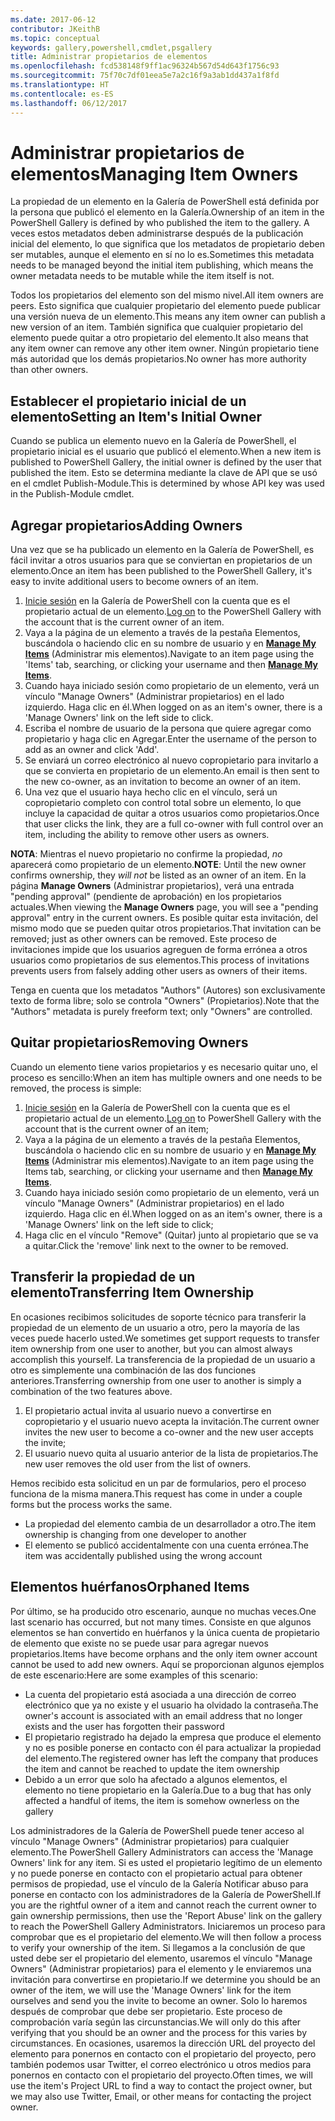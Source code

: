 ```yaml
---
ms.date: 2017-06-12
contributor: JKeithB
ms.topic: conceptual
keywords: gallery,powershell,cmdlet,psgallery
title: Administrar propietarios de elementos
ms.openlocfilehash: fcd538148f9ff1ac96324b567d54d643f1756c93
ms.sourcegitcommit: 75f70c7df01eea5e7a2c16f9a3ab1dd437a1f8fd
ms.translationtype: HT
ms.contentlocale: es-ES
ms.lasthandoff: 06/12/2017
---
```

# <a name="managing-item-owners"></a><span data-ttu-id="11831-103">Administrar propietarios de elementos</span><span class="sxs-lookup"><span data-stu-id="11831-103">Managing Item Owners</span></span>

<span data-ttu-id="11831-104">La propiedad de un elemento en la Galería de PowerShell está definida por la persona que publicó el elemento en la Galería.</span><span class="sxs-lookup"><span data-stu-id="11831-104">Ownership of an item in the PowerShell Gallery is defined by who published the item to the gallery.</span></span>
<span data-ttu-id="11831-105">A veces estos metadatos deben administrarse después de la publicación inicial del elemento, lo que significa que los metadatos de propietario deben ser mutables, aunque el elemento en sí no lo es.</span><span class="sxs-lookup"><span data-stu-id="11831-105">Sometimes this metadata needs to be managed beyond the initial item publishing, which means the owner metadata needs to be mutable while the item itself is not.</span></span>

<span data-ttu-id="11831-106">Todos los propietarios del elemento son del mismo nivel.</span><span class="sxs-lookup"><span data-stu-id="11831-106">All item owners are peers.</span></span> <span data-ttu-id="11831-107">Esto significa que cualquier propietario del elemento puede publicar una versión nueva de un elemento.</span><span class="sxs-lookup"><span data-stu-id="11831-107">This means any item owner can publish a new version of an item.</span></span> <span data-ttu-id="11831-108">También significa que cualquier propietario del elemento puede quitar a otro propietario del elemento.</span><span class="sxs-lookup"><span data-stu-id="11831-108">It also means that any item owner can remove any other item owner.</span></span> <span data-ttu-id="11831-109">Ningún propietario tiene más autoridad que los demás propietarios.</span><span class="sxs-lookup"><span data-stu-id="11831-109">No owner has more authority than other owners.</span></span>  

## <a name="setting-an-items-initial-owner"></a><span data-ttu-id="11831-110">Establecer el propietario inicial de un elemento</span><span class="sxs-lookup"><span data-stu-id="11831-110">Setting an Item's Initial Owner</span></span> 

<span data-ttu-id="11831-111">Cuando se publica un elemento nuevo en la Galería de PowerShell, el propietario inicial es el usuario que publicó el elemento.</span><span class="sxs-lookup"><span data-stu-id="11831-111">When a new item is published to PowerShell Gallery, the initial owner is defined by the user that published the item.</span></span> <span data-ttu-id="11831-112">Esto se determina mediante la clave de API que se usó en el cmdlet Publish-Module.</span><span class="sxs-lookup"><span data-stu-id="11831-112">This is determined by whose API key was used in the Publish-Module cmdlet.</span></span>

## <a name="adding-owners"></a><span data-ttu-id="11831-113">Agregar propietarios</span><span class="sxs-lookup"><span data-stu-id="11831-113">Adding Owners</span></span>

<span data-ttu-id="11831-114">Una vez que se ha publicado un elemento en la Galería de PowerShell, es fácil invitar a otros usuarios para que se conviertan en propietarios de un elemento.</span><span class="sxs-lookup"><span data-stu-id="11831-114">Once an item has been published to the PowerShell Gallery, it's easy to invite additional users to become owners of an item.</span></span>

1. <span data-ttu-id="11831-115">[Inicie sesión](https://powershellgallery.com/users/account/LogOn) en la Galería de PowerShell con la cuenta que es el propietario actual de un elemento.</span><span class="sxs-lookup"><span data-stu-id="11831-115">[Log on](https://powershellgallery.com/users/account/LogOn) to the PowerShell Gallery with the account that is the current owner of an item.</span></span>
2. <span data-ttu-id="11831-116">Vaya a la página de un elemento a través de la pestaña Elementos, buscándola o haciendo clic en su nombre de usuario y en [**Manage My Items**](https://www.powershellgallery.com/account/Packages) (Administrar mis elementos).</span><span class="sxs-lookup"><span data-stu-id="11831-116">Navigate to an item page using the 'Items' tab, searching, or clicking your username and then [**Manage My Items**](https://www.powershellgallery.com/account/Packages).</span></span>
3. <span data-ttu-id="11831-117">Cuando haya iniciado sesión como propietario de un elemento, verá un vínculo "Manage Owners" (Administrar propietarios) en el lado izquierdo. Haga clic en él.</span><span class="sxs-lookup"><span data-stu-id="11831-117">When logged on as an item's owner, there is a 'Manage Owners' link on the left side to click.</span></span>
4. <span data-ttu-id="11831-118">Escriba el nombre de usuario de la persona que quiere agregar como propietario y haga clic en Agregar.</span><span class="sxs-lookup"><span data-stu-id="11831-118">Enter the username of the person to add as an owner and click 'Add'.</span></span>
5. <span data-ttu-id="11831-119">Se enviará un correo electrónico al nuevo copropietario para invitarlo a que se convierta en propietario de un elemento.</span><span class="sxs-lookup"><span data-stu-id="11831-119">An email is then sent to the new co-owner, as an invitation to become an owner of an item.</span></span>
6. <span data-ttu-id="11831-120">Una vez que el usuario haya hecho clic en el vínculo, será un copropietario completo con control total sobre un elemento, lo que incluye la capacidad de quitar a otros usuarios como propietarios.</span><span class="sxs-lookup"><span data-stu-id="11831-120">Once that user clicks the link, they are a full co-owner with full control over an item, including the ability to remove other users as owners.</span></span>

<span data-ttu-id="11831-121">**NOTA**: Mientras el nuevo propietario no confirme la propiedad, *no* aparecerá como propietario de un elemento.</span><span class="sxs-lookup"><span data-stu-id="11831-121">**NOTE**: Until the new owner confirms ownership, they *will not* be listed as an owner of an item.</span></span>
<span data-ttu-id="11831-122">En la página **Manage Owners** (Administrar propietarios), verá una entrada "pending approval" (pendiente de aprobación) en los propietarios actuales.</span><span class="sxs-lookup"><span data-stu-id="11831-122">When viewing the **Manage Owners** page, you will see a "pending approval" entry in the current owners.</span></span>
<span data-ttu-id="11831-123">Es posible quitar esta invitación, del mismo modo que se pueden quitar otros propietarios.</span><span class="sxs-lookup"><span data-stu-id="11831-123">That invitation can be removed; just as other owners can be removed.</span></span>
<span data-ttu-id="11831-124">Este proceso de invitaciones impide que los usuarios agreguen de forma errónea a otros usuarios como propietarios de sus elementos.</span><span class="sxs-lookup"><span data-stu-id="11831-124">This process of invitations prevents users from falsely adding other users as owners of their items.</span></span>

<span data-ttu-id="11831-125">Tenga en cuenta que los metadatos "Authors" (Autores) son exclusivamente texto de forma libre; solo se controla "Owners" (Propietarios).</span><span class="sxs-lookup"><span data-stu-id="11831-125">Note that the "Authors" metadata is purely freeform text; only "Owners" are controlled.</span></span>


## <a name="removing-owners"></a><span data-ttu-id="11831-126">Quitar propietarios</span><span class="sxs-lookup"><span data-stu-id="11831-126">Removing Owners</span></span>
<span data-ttu-id="11831-127">Cuando un elemento tiene varios propietarios y es necesario quitar uno, el proceso es sencillo:</span><span class="sxs-lookup"><span data-stu-id="11831-127">When an item has multiple owners and one needs to be removed, the process is simple:</span></span>

1. <span data-ttu-id="11831-128">[Inicie sesión](https://powershellgallery.com/users/account/LogOn) en la Galería de PowerShell con la cuenta que es el propietario actual de un elemento.</span><span class="sxs-lookup"><span data-stu-id="11831-128">[Log on](https://powershellgallery.com/users/account/LogOn) to PowerShell Gallery with the account that is the current owner of an item;</span></span>
2. <span data-ttu-id="11831-129">Vaya a la página de un elemento a través de la pestaña Elementos, buscándola o haciendo clic en su nombre de usuario y en [**Manage My Items**](https://www.powershellgallery.com/account/Packages) (Administrar mis elementos).</span><span class="sxs-lookup"><span data-stu-id="11831-129">Navigate to an item page using the Items tab, searching, or clicking your username and then [**Manage My Items**](https://www.powershellgallery.com/account/Packages).</span></span>
3. <span data-ttu-id="11831-130">Cuando haya iniciado sesión como propietario de un elemento, verá un vínculo "Manage Owners" (Administrar propietarios) en el lado izquierdo. Haga clic en él.</span><span class="sxs-lookup"><span data-stu-id="11831-130">When logged on as an item's owner, there is a 'Manage Owners' link on the left side to click;</span></span>
4. <span data-ttu-id="11831-131">Haga clic en el vínculo "Remove" (Quitar) junto al propietario que se va a quitar.</span><span class="sxs-lookup"><span data-stu-id="11831-131">Click the 'remove' link next to the owner to be removed.</span></span>



## <a name="transferring-item-ownership"></a><span data-ttu-id="11831-132">Transferir la propiedad de un elemento</span><span class="sxs-lookup"><span data-stu-id="11831-132">Transferring Item Ownership</span></span>
<span data-ttu-id="11831-133">En ocasiones recibimos solicitudes de soporte técnico para transferir la propiedad de un elemento de un usuario a otro, pero la mayoría de las veces puede hacerlo usted.</span><span class="sxs-lookup"><span data-stu-id="11831-133">We sometimes get support requests to transfer item ownership from one user to another, but you can almost always accomplish this yourself.</span></span>
<span data-ttu-id="11831-134">La transferencia de la propiedad de un usuario a otro es simplemente una combinación de las dos funciones anteriores.</span><span class="sxs-lookup"><span data-stu-id="11831-134">Transferring ownership from one user to another is simply a combination of the two features above.</span></span>

1. <span data-ttu-id="11831-135">El propietario actual invita al usuario nuevo a convertirse en copropietario y el usuario nuevo acepta la invitación.</span><span class="sxs-lookup"><span data-stu-id="11831-135">The current owner invites the new user to become a co-owner and the new user accepts the invite;</span></span>
2. <span data-ttu-id="11831-136">El usuario nuevo quita al usuario anterior de la lista de propietarios.</span><span class="sxs-lookup"><span data-stu-id="11831-136">The new user removes the old user from the list of owners.</span></span>

<span data-ttu-id="11831-137">Hemos recibido esta solicitud en un par de formularios, pero el proceso funciona de la misma manera.</span><span class="sxs-lookup"><span data-stu-id="11831-137">This request has come in under a couple forms but the process works the same.</span></span>

* <span data-ttu-id="11831-138">La propiedad del elemento cambia de un desarrollador a otro.</span><span class="sxs-lookup"><span data-stu-id="11831-138">The item ownership is changing from one developer to another</span></span>
* <span data-ttu-id="11831-139">El elemento se publicó accidentalmente con una cuenta errónea.</span><span class="sxs-lookup"><span data-stu-id="11831-139">The item was accidentally published using the wrong account</span></span>


## <a name="orphaned-items"></a><span data-ttu-id="11831-140">Elementos huérfanos</span><span class="sxs-lookup"><span data-stu-id="11831-140">Orphaned Items</span></span>
<span data-ttu-id="11831-141">Por último, se ha producido otro escenario, aunque no muchas veces.</span><span class="sxs-lookup"><span data-stu-id="11831-141">One last scenario has occurred, but not many times.</span></span>
<span data-ttu-id="11831-142">Consiste en que algunos elementos se han convertido en huérfanos y la única cuenta de propietario de elemento que existe no se puede usar para agregar nuevos propietarios.</span><span class="sxs-lookup"><span data-stu-id="11831-142">Items have become orphans and the only item owner account cannot be used to add new owners.</span></span>
<span data-ttu-id="11831-143">Aquí se proporcionan algunos ejemplos de este escenario:</span><span class="sxs-lookup"><span data-stu-id="11831-143">Here are some examples of this scenario:</span></span>

* <span data-ttu-id="11831-144">La cuenta del propietario está asociada a una dirección de correo electrónico que ya no existe y el usuario ha olvidado la contraseña.</span><span class="sxs-lookup"><span data-stu-id="11831-144">The owner's account is associated with an email address that no longer exists and the user has forgotten their password</span></span>
* <span data-ttu-id="11831-145">El propietario registrado ha dejado la empresa que produce el elemento y no es posible ponerse en contacto con él para actualizar la propiedad del elemento.</span><span class="sxs-lookup"><span data-stu-id="11831-145">The registered owner has left the company that produces the item and cannot be reached to update the item ownership</span></span>
* <span data-ttu-id="11831-146">Debido a un error que solo ha afectado a algunos elementos, el elemento no tiene propietario en la Galería.</span><span class="sxs-lookup"><span data-stu-id="11831-146">Due to a bug that has only affected a handful of items, the item is somehow ownerless on the gallery</span></span>

<span data-ttu-id="11831-147">Los administradores de la Galería de PowerShell puede tener acceso al vínculo "Manage Owners" (Administrar propietarios) para cualquier elemento.</span><span class="sxs-lookup"><span data-stu-id="11831-147">The PowerShell Gallery Administrators can access the 'Manage Owners' link for any item.</span></span>
<span data-ttu-id="11831-148">Si es usted el propietario legítimo de un elemento y no puede ponerse en contacto con el propietario actual para obtener permisos de propiedad, use el vínculo de la Galería Notificar abuso para ponerse en contacto con los administradores de la Galería de PowerShell.</span><span class="sxs-lookup"><span data-stu-id="11831-148">If you are the rightful owner of a item and cannot reach the current owner to gain ownership permissions, then use the 'Report Abuse' link on the gallery to reach the PowerShell Gallery Administrators.</span></span>
<span data-ttu-id="11831-149">Iniciaremos un proceso para comprobar que es el propietario del elemento.</span><span class="sxs-lookup"><span data-stu-id="11831-149">We will then follow a process to verify your ownership of the item.</span></span>
<span data-ttu-id="11831-150">Si llegamos a la conclusión de que usted debe ser el propietario del elemento, usaremos el vínculo "Manage Owners" (Administrar propietarios) para el elemento y le enviaremos una invitación para convertirse en propietario.</span><span class="sxs-lookup"><span data-stu-id="11831-150">If we determine you should be an owner of the item, we will use the 'Manage Owners' link for the item ourselves and send you the invite to become an owner.</span></span>
<span data-ttu-id="11831-151">Solo lo haremos después de comprobar que debe ser propietario. Este proceso de comprobación varía según las circunstancias.</span><span class="sxs-lookup"><span data-stu-id="11831-151">We will only do this after verifying that you should be an owner and the process for this varies by circumstances.</span></span>
<span data-ttu-id="11831-152">En ocasiones, usaremos la dirección URL del proyecto del elemento para ponernos en contacto con el propietario del proyecto, pero también podemos usar Twitter, el correo electrónico u otros medios para ponernos en contacto con el propietario del proyecto.</span><span class="sxs-lookup"><span data-stu-id="11831-152">Often times, we will use the item's Project URL to find a way to contact the project owner, but we may also use Twitter, Email, or other means for contacting the project owner.</span></span>

